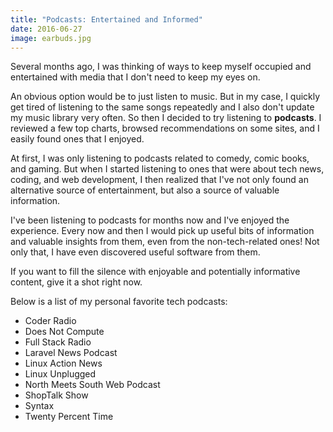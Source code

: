 ```yaml
---
title: "Podcasts: Entertained and Informed"
date: 2016-06-27
image: earbuds.jpg
---
```


Several months ago, I was thinking of ways to keep myself occupied and entertained with media that I don't need to keep my eyes on.

An obvious option would be to just listen to music. But in my case, I quickly get tired of listening to the same songs repeatedly and I also don't update my music library very often. So then I decided to try listening to **podcasts**. I reviewed a few top charts, browsed recommendations on some sites, and I easily found ones that I enjoyed.

At first, I was only listening to podcasts related to comedy, comic books, and gaming. But when I started listening to ones that were about tech news, coding, and web development, I then realized that I've not only found an alternative source of entertainment, but also a source of valuable information.

I've been listening to podcasts for months now and I've enjoyed the experience. Every now and then I would pick up useful bits of information and valuable insights from them, even from the non-tech-related ones! Not only that, I have even discovered useful software from them.

If you want to fill the silence with enjoyable and potentially informative content, give it a shot right now.

Below is a list of my personal favorite tech podcasts:

- Coder Radio
- Does Not Compute
- Full Stack Radio
- Laravel News Podcast
- Linux Action News
- Linux Unplugged
- North Meets South Web Podcast
- ShopTalk Show
- Syntax
- Twenty Percent Time
